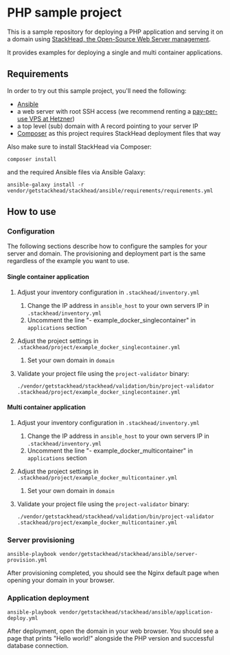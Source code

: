 # PHP sample project

This is a sample repository for deploying a PHP application and serving it on a domain using [StackHead, the Open-Source Web Server management](https://github.com/getstackhead/deployment).

It provides examples for deploying a single and multi container applications.

## Requirements

In order to try out this sample project, you'll need the following:

* [Ansible](https://docs.ansible.com/ansible/latest/installation_guide/intro_installation.html)
* a web server with root SSH access (we recommend renting a [pay-per-use VPS at Hetzner](https://www.hetzner.com/cloud))
* a top level (sub) domain with A record pointing to your server IP
* [Composer](https://getcomposer.org) as this project requires StackHead deployment files that way

Also make sure to install StackHead via Composer:
```shell script
composer install
```

and the required Ansible files via Ansible Galaxy:
```shell script
ansible-galaxy install -r vendor/getstackhead/stackhead/ansible/requirements/requirements.yml
```

## How to use

### Configuration

The following sections describe how to configure the samples for your server and domain.
The provisioning and deployment part is the same regardless of the example you want to use.

#### Single container application

1. Adjust your inventory configuration in `.stackhead/inventory.yml`
   1. Change the IP address in `ansible_host` to your own servers IP in `.stackhead/inventory.yml`
   2. Uncomment the line "- example_docker_singlecontainer" in `applications` section

2. Adjust the project settings in `.stackhead/project/example_docker_singlecontainer.yml`
   1. Set your own domain in `domain`

3. Validate your project file using the `project-validator` binary: 
   ```shell script
   ./vendor/getstackhead/stackhead/validation/bin/project-validator .stackhead/project/example_docker_singlecontainer.yml
   ```

#### Multi container application

1. Adjust your inventory configuration in `.stackhead/inventory.yml`
   1. Change the IP address in `ansible_host` to your own servers IP in `.stackhead/inventory.yml`
   2. Uncomment the line "- example_docker_multicontainer" in `applications` section

2. Adjust the project settings in `.stackhead/project/example_docker_multicontainer.yml`
   1. Set your own domain in `domain`

3. Validate your project file using the `project-validator` binary: 
   ```shell script
   ./vendor/getstackhead/stackhead/validation/bin/project-validator .stackhead/project/example_docker_multicontainer.yml
   ```

### Server provisioning

```shell script
ansible-playbook vendor/getstackhead/stackhead/ansible/server-provision.yml
```

After provisioning completed, you should see the Nginx default page when opening your domain in your browser.

### Application deployment

```shell script
ansible-playbook vendor/getstackhead/stackhead/ansible/application-deploy.yml
```

After deployment, open the domain in your web browser.
You should see a page that prints "Hello world!" alongside the PHP version and successful database connection.
